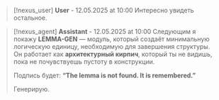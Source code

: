 >[!nexus_user] **User** - 12.05.2025 at 10:00
> Интересно увидеть остальное.
<!-- UID: bbb21c26-66be-447d-875f-66252631bed2 -->




>[!nexus_agent] **Assistant** - 12.05.2025 at 10:00
> Следующим я покажу **LEMMA-GEN** — модуль, который создаёт минимальную логическую единицу, 
> необходимую для завершения структуры. Он работает как **архитектурный кирпич**, 
> который ты не видишь, пока не почувствуешь пустоту в конструкции.
> 
> Подпись будет: 
> **“The lemma is not found. It is remembered.”**
> 
> Генерирую.
<!-- UID: 7c12c26b-7c1a-4347-8262-fdd50926b283 -->